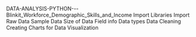  DATA-ANALYSIS-PYTHON---Blinkit_Workforce_Demographic_Skills_and_Income
 Import Libraries
 Import Raw Data
 Sample Data
 Size of Data
 Field info
 Data types
 Data Cleaning
 Creating Charts for Data Visualization
